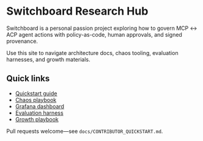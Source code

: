# Switchboard Research Hub

Switchboard is a personal passion project exploring how to govern MCP ↔ ACP agent actions with policy-as-code, human approvals, and signed provenance.

Use this site to navigate architecture docs, chaos tooling, evaluation harnesses, and growth materials.

## Quick links

- [Quickstart guide](../README.md#quickstart-local-sandbox)
- [Chaos playbook](CHAOS.md)
- [Grafana dashboard](OBSERVABILITY_GRAFANA.md)
- [Evaluation harness](EVALS.md)
- [Growth playbook](GROWTH_PLAYBOOK.md)

Pull requests welcome—see `docs/CONTRIBUTOR_QUICKSTART.md`.
